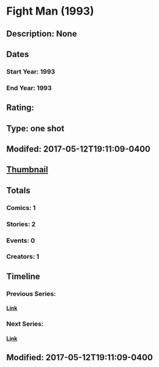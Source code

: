 # Fight Man (1993)
## Description: None
## Dates
### Start Year: 1993
### End Year: 1993
## Rating: 
## Type: one shot
## Modifed: 2017-05-12T19:11:09-0400
## [Thumbnail](http://i.annihil.us/u/prod/marvel/i/mg/b/40/image_not_available.jpg)
## Totals
### Comics: 1
### Stories: 2
### Events: 0
### Creators: 1
## Timeline
### Previous Series: 
#### [Link]()
### Next Series: 
#### [Link]()
## Modified: 2017-05-12T19:11:09-0400